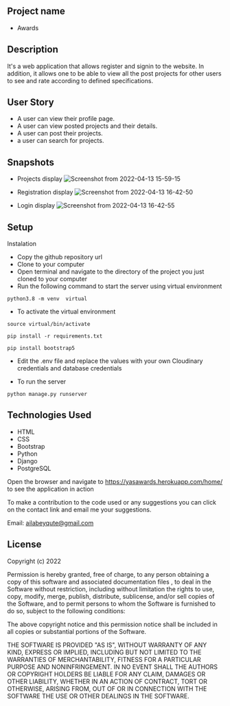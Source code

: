 ## Project name
* Awards

## Description
It's a web application that allows register and signin to the website. In addition, it allows one to be able to view all the post projects for other users to see and rate according to defined specifications.

## User Story
* A user can view their profile page.
* A user can view posted projects and their details.
* A user can post their projects.
* a user can search for projects.

## Snapshots
* Projects display
![Screenshot from 2022-04-13 15-59-15](https://user-images.githubusercontent.com/85121438/163194528-2a3dcce7-423f-4369-b9cc-91a74d326896.png)

* Registration display
![Screenshot from 2022-04-13 16-42-50](https://user-images.githubusercontent.com/85121438/163194806-9a8256a6-e796-4421-8f29-91e161d8033b.png)

* Login display
![Screenshot from 2022-04-13 16-42-55](https://user-images.githubusercontent.com/85121438/163194908-ef471632-655f-4250-a8f0-1b378624e529.png)

## Setup
 Instalation
* Copy the github repository url
* Clone to your computer
* Open terminal and navigate to the directory of the project you just cloned to your computer
* Run the following command to start the server using virtual environment


```
python3.8 -m venv  virtual
```
- To activate the virtual environment

```
source virtual/bin/activate
```

```
pip install -r requirements.txt
```

```
pip install bootstrap5
```
- Edit the .env file and replace the values
with your own Cloudinary credentials and 
database credentials

- To run the server

```
python manage.py runserver

```

## Technologies Used
* HTML
* CSS
* Bootstrap
* Python
* Django
* PostgreSQL

Open the browser and navigate to https://yasawards.herokuapp.com/home/ to see the application in action

To make a contribution to the code used or any suggestions you can click on the contact link and email me your suggestions.

Email: ailabeyqute@gmail.com

## License
Copyright (c) 2022

Permission is hereby granted, free of charge, to any person obtaining a copy of this software and associated documentation files , to deal in the Software without restriction, including without limitation the rights to use, copy, modify, merge, publish, distribute, sublicense, and/or sell copies of the Software, and to permit persons to whom the Software is furnished to do so, subject to the following conditions:

The above copyright notice and this permission notice shall be included in all copies or substantial portions of the Software.

THE SOFTWARE IS PROVIDED "AS IS", WITHOUT WARRANTY OF ANY KIND, EXPRESS OR IMPLIED, INCLUDING BUT NOT LIMITED TO THE WARRANTIES OF MERCHANTABILITY, FITNESS FOR A PARTICULAR PURPOSE AND NONINFRINGEMENT. IN NO EVENT SHALL THE AUTHORS OR COPYRIGHT HOLDERS BE LIABLE FOR ANY CLAIM, DAMAGES OR OTHER LIABILITY, WHETHER IN AN ACTION OF CONTRACT, TORT OR OTHERWISE, ARISING FROM, OUT OF OR IN CONNECTION WITH THE SOFTWARE THE USE OR OTHER DEALINGS IN THE SOFTWARE.
